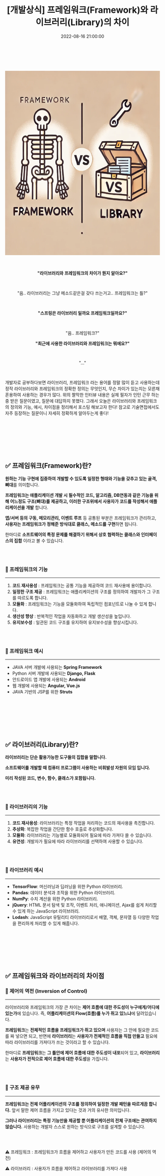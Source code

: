 ﻿---
permalink: /2022-08-16-프레임워크 vs 라이브러리/
published: true
title: "[개발상식] 프레임워크(Framework)와 라이브러리(Library)의 차이"
date: 2022-08-16 21:00:00
toc: true
toc_sticky: true
toc_label: "프레임워크 vs 라이브러리"
description: "프레임워크 라이브러리 차이. 라이브러리 프레임워크 차이."
categories:
- 개발상식
tags:
- 라이브러리
- 프레임워크
- 개발상식
---

<br><br>

<p align="center">
  <img src="https://github.com/idkim97/idkim97.github.io/blob/master/img/framework1.webp?raw=true" width="600" height="600" alt="프레임워크와 라이브러리의 차이">
</p>



<div style="text-align: center;">
 <br>
  <p><strong>"라이브러리와 프레임워크의 차이가 뭔지 알아요?"</strong></p><br>
  <p>"음.. 라이브러리는 그냥 메소드같은걸 갖다 쓰는거고.. 프레임워크는 틀?"</p><br>
  <p><strong>"스프링은 라이브러리 일까요 프레임워크일까요?"</strong></p><br>
  <p>"음.. 프레임워크?"</p>
  <p><strong>"최근에 사용한 라이브러리와 프레임워크는 뭐에요?"</strong></p><br>
  <p>"..."</p>
</div>


<br>

개발자로 공부하다보면 라이브러리, 프레임워크 라는 용어를 정말 많이 듣고 사용하는데 정작 라이브러리와 프레임워크의 정확한 정의는 무엇인지, 무슨 차이가 있는지는 모른채 혼용하여 사용하는 경우가 많다. 위의 짤막한 인터뷰 내용은 실제 필자가 인턴 근무 하는 중 받은 질문이였고, 질문에 대답하지 못했다. 그래서 오늘은 라이브러리와 프레임워크의 정의와 기능, 예시, 차이점을 정리해서 포스팅 해보고자 한다! 참고로 기술면접에서도 자주 등장하는 질문이니 자세히 정확하게 알아두는게 좋다!

<br><br><br><br><br><br>

## ✅ 프레임워크(Framework)란?

**원하는 기능 구현에 집중하여 개발할 수 있도록 일정한 형태와 기능을 갖추고 있는 골격, 뼈대**를 의미합니다. 

**프레임워크는 애플리케이션 개발 시 필수적인 코드, 알고리즘, DB연동과 같은 기능을 위해 어느정도 구조(뼈대)를 제공하고, 이러한 구조위에서 사용자가 코드를 작성해서 애플리케이션을 개발** 합니다. 

**앱/서버 등의 구동, 메모리관리, 이벤트 루프** 등 공통된 부분은 프레임워크가 관리하고, **사용자는 프레임워크가 정해준 방식대로 클래스, 메소드를 구현**하면 됩니다.

한마디로 **소프트웨어의 특정 문제를 해결하기 위해서 상호 협력하는 클래스와 인터페이스의 집합** 이라고 볼 수 있습니다.


<br><br>

### 📌 프레임워크의 기능
<hr>

1. **코드 재사용성** : 프레임워크는 공통 기능을 제공하여 코드 재사용에 용이합니다.
2. **일정한 구조 제공** : 프레임워크는 애플리케이션의 구조를 정의하여 개발자가 그 구조를 따르도록 합니다.
3. **모듈화** : 프레임워크는 기능을 모듈화하여 독립적인 컴포넌트로 나눌 수 있게 합니다.
4. **생산성 향상** : 반복적인 작업을 자동화하고 개발 생산성을 높입니다.
5. **유지보수성** : 일관된 코드 구조를 유지하여 유지보수성을 향상시킵니다.

<br><br>

### 📌 프레임워크 예시
<hr>

- JAVA 서버 개발에 사용되는 **Spring Framework**
- Python 서버 개발에 사용되는 **Django, Flask**
- 안드로이드 앱 개발에 사용되는 **Android**
- 웹 개발에 사용되는 **Angular, Vue.js**
- JAVA 기반의 JSP를 위한 **Struts**


<br><br><br><br><br><br>

## ✅ 라이브러리(Library)란?
**라이브러리는 단순 활용가능한 도구들의 집합을 말합니다.**

**소프트웨어를 개발할 때 컴퓨터 프로그램이 사용하는 비휘발성 자원의 모임 입니다.**

**미리 작성된 코드, 변수, 함수, 클래스가 포함됩니다.**


<br><br>

### 📌 라이브러리의 기능
<hr>

1. **코드 재사용성**: 라이브러리는 특정 작업을 처리하는 코드의 재사용을 촉진합니다.
2. **추상화**: 복잡한 작업을 간단한 함수 호출로 추상화합니다.
3. **모듈화**: 라이브러리는 기능별로 모듈화되어 필요에 따라 가져다 쓸 수 있습니다.
4. **유연성**: 개발자가 필요에 따라 라이브러리를 선택하여 사용할 수 있습니다.


<br><br>

### 📌 라이브러리 예시
<hr>

-   **TensorFlow**: 머신러닝과 딥러닝을 위한 Python 라이브러리.
-   **Pandas**: 데이터 분석과 조작을 위한 Python 라이브러리.
-   **NumPy**: 수치 계산을 위한 Python 라이브러리.
-   **jQuery**: HTML 문서 탐색 및 조작, 이벤트 처리, 애니메이션, Ajax를 쉽게 처리할 수 있게 하는 JavaScript 라이브러리.
-   **Lodash**: JavaScript 유틸리티 라이브러리로서 배열, 객체, 문자열 등 다양한 작업을 편리하게 처리할 수 있게 해줍니다.


<br><br><br><br><br><br>

## ✅ 프레임워크와 라이브러리의 차이점

### 📌 제어의 역전 (Inversion of Control)
<hr>

라이브러리와 프레임워크의 가장 큰 차이는 **제어 흐름에 대한 주도성이 누구에게/어디에 있는가**에 있습니다. 즉, **어플리케이션의 Flow(흐름)를 누가 쥐고 있느냐**에 달려있습니다.

**프레임워크**는 **전체적인 흐름을 프레임워크가 쥐고 있으며** 사용자는 그 안에 필요한 코드를 짜 넣으면 되고,
반면에 **라이브러리**는 **사용자가 전체적인 흐름을 직접 만들고** 필요에 따라 라이브러리를 가져다가 쓰는 것이라고 할 수 있습니다.

한마디로 **프레임워크**는 **그 틀안에 제어 흐름에 대한 주도성이 내포**되어 있고, **라이브러리**는 **사용자가 전적으로 제어 흐름에 대한 주도성**을 가집니다.

<br><br>

### 📌 구조 제공 유무
<hr>

**프레임워크는 전체 어플리케이션의 구조를 정의하여 일정한 개발 패턴을 따르게끔 합니다.** 앞서 말한 제어 흐름을 가지고 있다는 것과 거의 유사한 의미입니다. 

**그러나 라이브러리는 특정 기능만을 제공할 뿐 어플리케이션의 전체 구조에는 관여하지 않습니다.** 사용하는 개발자 스스로 원하는 방식으로 구조를 설계할 수 있습니다.

<br><br>

<p class="notice--danger">
⚠️ 프레임워크 : 프레임워크가 흐름을 제어하고 사용자가 만든 코드를 사용 (제어의 역전)  
</p>

<p class="notice--danger">
⚠️ 라이브러리 : 사용자가 흐름을 제어하고 라이브러리를 가져다 사용
</p>


<br><br><br><br><br><br>

## ✅ 결론

프레임워크와 라이브러리는 각각의 장단점이 있으며, 특정 상황과 요구에 따라 선택하여 사용합니다. 프레임워크는 애플리케이션의 구조와 흐름을 제어하며, 일관된 개발 패턴을 제공합니다. 반면에 라이브러리는 특정 기능을 쉽게 사용할 수 있도록 도와주며, 개발자가 전체 흐름을 제어할 수 있게 합니다.
